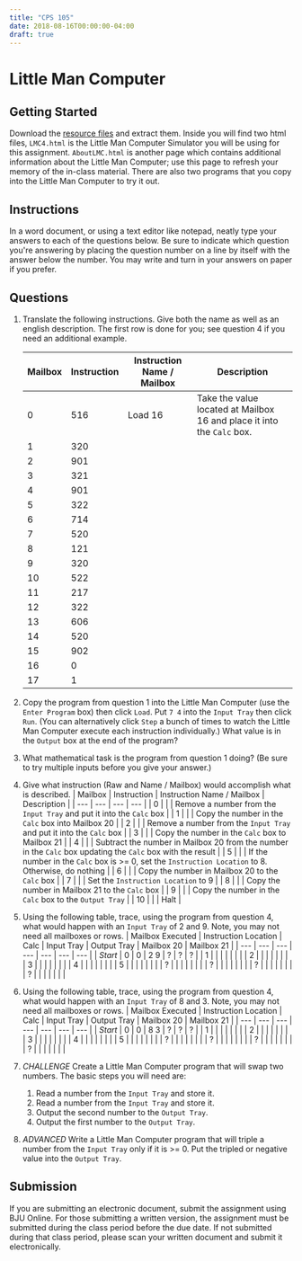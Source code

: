 ```yaml
---
title: "CPS 105"
date: 2018-08-16T00:00:00-04:00
draft: true
---
```


# Little Man Computer

## Getting Started

Download the [resource files](/bju/cps105/homework/LMC/downloads/lmc.zip) and extract them.  Inside you will find two html files, `LMC4.html` is the Little Man Computer Simulator you will be using for this assignment.  `AboutLMC.html` is another page which contains additional information about the Little Man Computer; use this page to refresh your memory of the in-class material.  There are also two programs that you copy into the Little Man Computer to try it out.

## Instructions

In a word document, or using a text editor like notepad, neatly type your answers to each of the questions below.  Be sure to indicate which question you're answering by placing the question number on a line by itself with the answer below the number.  You may write and turn in your answers on paper if you prefer.

## Questions

1. Translate the following instructions.  Give both the name as well as an english description.  The first row is done for you; see question 4 if you need an additional example.

    | Mailbox | Instruction | Instruction Name / Mailbox | Description |
    | --- | --- | --- | --- |
    | 0 | 516 | Load 16 | Take the value located at Mailbox 16 and place it into the `Calc` box. |
    | 1 | 320 | | |
    | 2 | 901 | | |
    | 3 | 321 | | |
    | 4 | 901 | | |
    | 5 | 322 | | |
    | 6 | 714 | | |
    | 7 | 520 | | |
    | 8 | 121 | | |
    | 9 | 320 | | |
    | 10 | 522 | | |
    | 11 | 217 | | |
    | 12 | 322 | | |
    | 13 | 606 | | |
    | 14 | 520 | | |
    | 15 | 902 | | |
    | 16 | 0 | | |
    | 17 | 1 | | |
1. Copy the program from question 1 into the Little Man Computer (use the `Enter Program` box) then click `Load`.  Put `7 4` into the `Input Tray` then click `Run`. (You can alternatively click `Step` a bunch of times to watch the Little Man Computer execute each instruction individually.) What value is in the `Output` box at the end of the program?
1. What mathematical task is the program from question 1 doing? (Be sure to try multiple inputs before you give your answer.)
1. Give what instruction (Raw and Name / Mailbox) would accomplish what is described.
    | Mailbox | Instruction | Instruction Name / Mailbox | Description |
    | --- | --- | --- | --- |
    | 0 | | | Remove a number from the `Input Tray` and put it into the `Calc` box |
    | 1 | | | Copy the number in the `Calc` box into Mailbox 20 |
    | 2 | | | Remove a number from the `Input Tray` and put it into the `Calc` box |
    | 3 | | | Copy the number in the `Calc` box to Mailbox 21 |
    | 4 | | | Subtract the number in Mailbox 20 from the number in the `Calc` box updating the `Calc` box with the result |
    | 5 | | | If the number in the `Calc` box is >= 0, set the `Instruction Location` to 8.  Otherwise, do nothing |
    | 6 | | | Copy the number in Mailbox 20 to the `Calc` box |
    | 7 | | | Set the `Instruction Location` to 9 |
    | 8 | | | Copy the number in Mailbox 21 to the `Calc` box |
    | 9 | | | Copy the number in the `Calc` box to the `Output Tray` |
    | 10 | | | Halt |
1. Using the following table, trace, using the program from question 4, what would happen with an `Input Tray` of 2 and 9.  Note, you may not need all mailboxes or rows.
    | Mailbox Executed | Instruction Location | Calc | Input Tray | Output Tray | Mailbox 20 | Mailbox 21 |
    | --- | --- | --- | --- | --- | --- | --- |
    | _Start_ | 0 | 0 | 2 9 | ? | ? | ? |
    | 1 | | | | | | |
    | 2 | | | | | | |
    | 3 | | | | | | |
    | 4 | | | | | | |
    | 5 | | | | | | |
    | ? | | | | | | |
    | ? | | | | | | |
    | ? | | | | | | |
    | ? | | | | | | |
1. Using the following table, trace, using the program from question 4, what would happen with an `Input Tray` of 8 and 3.  Note, you may not need all mailboxes or rows.
    | Mailbox Executed | Instruction Location | Calc | Input Tray | Output Tray | Mailbox 20 | Mailbox 21 |
    | --- | --- | --- | --- | --- | --- | --- |
    | _Start_ | 0 | 0 | 8 3 | ? | ? | ? |
    | 1 | | | | | | |
    | 2 | | | | | | |
    | 3 | | | | | | |
    | 4 | | | | | | |
    | 5 | | | | | | |
    | ? | | | | | | |
    | ? | | | | | | |
    | ? | | | | | | |
    | ? | | | | | | |
1. _CHALLENGE_ Create a Little Man Computer program that will swap two numbers.  The basic steps you will need are:
    1. Read a number from the `Input Tray` and store it.
    1. Read a number from the `Input Tray` and store it.
    1. Output the second number to the `Output Tray`.
    1. Output the first number to the `Output Tray`.
1. _ADVANCED_ Write a Little Man Computer program that will triple a number from the `Input Tray` only if it is >= 0.  Put the tripled or negative value into the `Output Tray`.

## Submission

If you are submitting an electronic document, submit the assignment using BJU Online.  For those submitting a written version, the assignment must be submitted during the class period before the due date.  If not submitted during that class period, please scan your written document and submit it electronically.